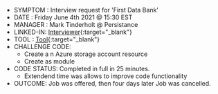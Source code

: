 - SYMPTOM  : Interview request for 'First Data Bank'
- DATE     : Friday June 4th 2021 @ 15:30 EST
- MANAGER  : Mark Tinderholt @ Persistance
- LINKED-IN: [Interviewer](doc:https://www.linkedin.com/in/marktinderholt/){:target="_blank"}
- TOOL     : [Tool](https://codesandbox.io/s/crazy-night-10how){:target="_blank"}
- CHALLENGE CODE:
  - Create a n Azure storage account resource
  - Create as module
- CODE STATUS: Completed in full in 25 minutes. 
  - Extendend time was allows to improve code functionality 
- OUTCOME: Job was offered, then four days later Job was cancelled.

